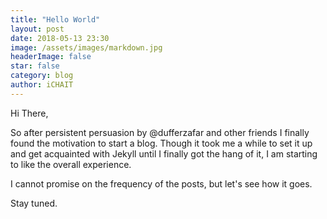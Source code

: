 ```yaml
---
title: "Hello World"
layout: post
date: 2018-05-13 23:30
image: /assets/images/markdown.jpg
headerImage: false
star: false
category: blog
author: iCHAIT
---
```



Hi There,

So after persistent persuasion by @dufferzafar and other friends I finally found the motivation to start a blog.
Though it took me a while to set it up and get acquainted with Jekyll until I finally got the hang of it, I am starting to like the overall experience.

I cannot promise on the frequency of the posts, but let's see how it goes.

Stay tuned.
